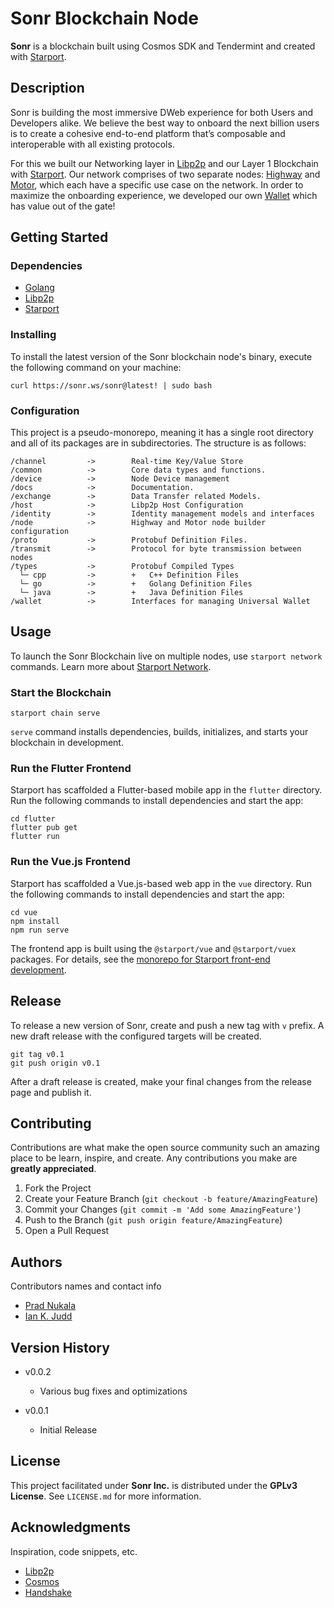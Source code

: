 
# Sonr Blockchain Node

**Sonr** is a blockchain built using Cosmos SDK and Tendermint and created with [Starport](https://github.com/tendermint/starport).

## Description

Sonr is building the most immersive DWeb experience for both Users and Developers alike. We believe the best way to onboard the next billion users is to create a cohesive end-to-end platform that’s composable and interoperable with all existing protocols.

For this we built our Networking layer in [Libp2p](“https://libp2p.io”) and our Layer 1 Blockchain with [Starport](“https://starport.com”). Our network comprises of two separate nodes: [Highway](“https://github.com/sonr-io/highway”) and [Motor](“https://github.com/sonr-io/motor”), which each have a specific use case on the network. In order to maximize the onboarding experience, we developed our own [Wallet](“https://github.com/sonr-io/wallet) which has value out of the gate!

## Getting Started

### Dependencies

- [Golang](https://go.dev)
- [Libp2p](https://libp2p.io)
- [Starport](https://starport.com)

### Installing

To install the latest version of the Sonr blockchain node's binary, execute the following command on your machine:

``` shell
curl https://sonr.ws/sonr@latest! | sudo bash
```

### Configuration

This project is a pseudo-monorepo, meaning it has a single root directory and all of its packages are in subdirectories. The structure is as follows:

``` text
/channel         ->        Real-time Key/Value Store
/common          ->        Core data types and functions.
/device          ->        Node Device management
/docs            ->        Documentation.
/exchange        ->        Data Transfer related Models.
/host            ->        Libp2p Host Configuration
/identity        ->        Identity management models and interfaces
/node            ->        Highway and Motor node builder configuration
/proto           ->        Protobuf Definition Files.
/transmit        ->        Protocol for byte transmission between nodes
/types           ->        Protobuf Compiled Types
  └─ cpp         ->        +   C++ Definition Files
  └─ go          ->        +   Golang Definition Files
  └─ java        ->        +   Java Definition Files
/wallet          ->        Interfaces for managing Universal Wallet
```

## Usage

To launch the Sonr Blockchain live on multiple nodes, use `starport network` commands. Learn more about [Starport Network](https://github.com/tendermint/spn).

### Start the Blockchain

``` shell
starport chain serve
```

`serve` command installs dependencies, builds, initializes, and starts your blockchain in development.

### Run the Flutter Frontend

Starport has scaffolded a Flutter-based mobile app in the `flutter` directory. Run the following commands to install dependencies and start the app:

``` shell
cd flutter
flutter pub get
flutter run
```

### Run the Vue.js Frontend

Starport has scaffolded a Vue.js-based web app in the `vue` directory. Run the following commands to install dependencies and start the app:

``` text
cd vue
npm install
npm run serve
```

The frontend app is built using the `@starport/vue` and `@starport/vuex` packages. For details, see the [monorepo for Starport front-end development](https://github.com/tendermint/vue).

## Release

To release a new version of Sonr, create and push a new tag with `v` prefix. A new draft release with the configured targets will be created.

``` shell
git tag v0.1
git push origin v0.1
```

After a draft release is created, make your final changes from the release page and publish it.

## Contributing

Contributions are what make the open source community such an amazing place to be learn, inspire, and create. Any contributions you make are **greatly appreciated**.

1. Fork the Project
2. Create your Feature Branch (`git checkout -b feature/AmazingFeature`)
3. Commit your Changes (`git commit -m 'Add some AmazingFeature'`)
4. Push to the Branch (`git push origin feature/AmazingFeature`)
5. Open a Pull Request

## Authors

Contributors names and contact info

- [Prad Nukala](“https://github.com/prnk28”)
- [Ian K. Judd]("https://github.com/ikjudd")

## Version History

- v0.0.2
  - Various bug fixes and optimizations

- v0.0.1
  - Initial Release

## License

This project facilitated under **Sonr Inc.** is distributed under the **GPLv3 License**. See `LICENSE.md` for more information.

## Acknowledgments

Inspiration, code snippets, etc.

- [Libp2p](https://libp2p.io/)
- [Cosmos](https://www.cosmos.network/)
- [Handshake](https://handshake.org/)
